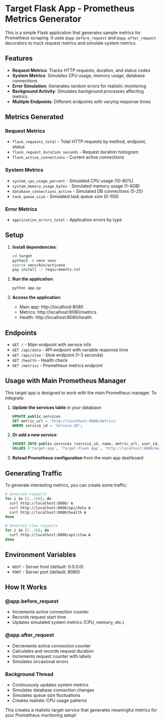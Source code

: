 # Target Flask App - Prometheus Metrics Generator

This is a simple Flask application that generates sample metrics for Prometheus scraping. It uses `@app.before_request` and `@app.after_request` decorators to track request metrics and simulate system metrics.

## Features

- **Request Metrics**: Tracks HTTP requests, duration, and status codes
- **System Metrics**: Simulates CPU usage, memory usage, database connections
- **Error Simulation**: Generates random errors for realistic monitoring
- **Background Activity**: Simulates background processes affecting metrics
- **Multiple Endpoints**: Different endpoints with varying response times

## Metrics Generated

### Request Metrics
- `flask_requests_total` - Total HTTP requests by method, endpoint, status
- `flask_request_duration_seconds` - Request duration histogram
- `flask_active_connections` - Current active connections

### System Metrics
- `system_cpu_usage_percent` - Simulated CPU usage (10-80%)
- `system_memory_usage_bytes` - Simulated memory usage (1-4GB)
- `database_connections_active` - Simulated DB connections (5-25)
- `task_queue_size` - Simulated task queue size (0-100)

### Error Metrics
- `application_errors_total` - Application errors by type

## Setup

1. **Install dependencies**:
   ```bash
   cd target
   python3 -m venv venv
   source venv/bin/activate
   pip install -r requirements.txt
   ```

2. **Run the application**:
   ```bash
   python app.py
   ```

3. **Access the application**:
   - Main app: http://localhost:8080
   - Metrics: http://localhost:8080/metrics
   - Health: http://localhost:8080/health

## Endpoints

- `GET /` - Main endpoint with service info
- `GET /api/data` - API endpoint with variable response time
- `GET /api/slow` - Slow endpoint (1-3 seconds)
- `GET /health` - Health check
- `GET /metrics` - Prometheus metrics endpoint

## Usage with Main Prometheus Manager

This target app is designed to work with the main Prometheus manager. To integrate:

1. **Update the services table** in your database:
   ```sql
   UPDATE public.services 
   SET metric_url = 'http://localhost:8080/metrics' 
   WHERE service_id = 'Service-20';
   ```

2. **Or add a new service**:
   ```sql
   INSERT INTO public.services (service_id, name, metric_url, user_id, organization_id)
   VALUES ('target-app', 'Target Flask App', 'http://localhost:8080/metrics', 'your-user-id', 'your-org-id');
   ```

3. **Reload Prometheus configuration** from the main app dashboard

## Generating Traffic

To generate interesting metrics, you can create some traffic:

```bash
# Generate requests
for i in {1..100}; do
  curl http://localhost:8080/ &
  curl http://localhost:8080/api/data &
  curl http://localhost:8080/health &
done

# Generate slow requests
for i in {1..10}; do
  curl http://localhost:8080/api/slow &
done
```

## Environment Variables

- `HOST` - Server host (default: 0.0.0.0)
- `PORT` - Server port (default: 8080)

## How It Works

### @app.before_request
- Increments active connection counter
- Records request start time
- Updates simulated system metrics (CPU, memory, etc.)

### @app.after_request
- Decrements active connection counter
- Calculates and records request duration
- Increments request counter with labels
- Simulates occasional errors

### Background Thread
- Continuously updates system metrics
- Simulates database connection changes
- Simulates queue size fluctuations
- Creates realistic CPU usage patterns

This creates a realistic target service that generates meaningful metrics for your Prometheus monitoring setup!
